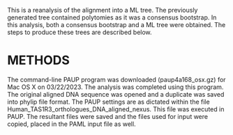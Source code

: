 This is a reanalysis of the alignment into a ML tree. The previously 
generated tree contained polytomies as it was a consensus bootstrap. In 
this analysis, both a consensus bootstrap and a ML tree were obtained. The 
steps to produce these trees are described below. 

# METHODS
The command-line PAUP program was downloaded (paup4a168_osx.gz) for Mac OS X on 03/22/2023. The analysis was completed using this program. The original aligned DNA sequence was opened and a duplicate was saved into phylip file format. The PAUP settings are as dictated within the file Human_TAS1R3_orthologues_DNA_aligned_nexus. This file was executed in PAUP. The resultant files were saved and the files used for input were copied, placed in the PAML input file as well. 